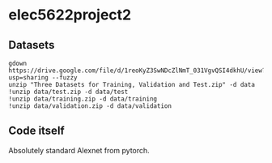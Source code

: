 # elec5622project2


## Datasets
```shell
gdown https://drive.google.com/file/d/1reoKyZ3SwNDcZlNmT_031VgvQSI4dkhU/view?usp=sharing --fuzzy
unzip "Three Datasets for Training, Validation and Test.zip" -d data
!unzip data/test.zip -d data/test
!unzip data/training.zip -d data/training
!unzip data/validation.zip -d data/validation
```
## Code itself

Absolutely standard Alexnet from pytorch.
